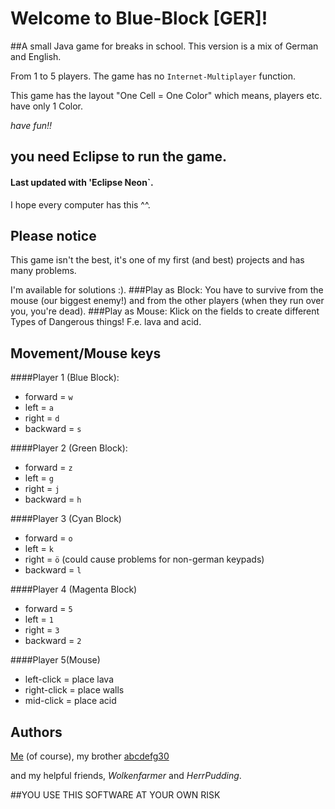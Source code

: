 # Welcome to Blue-Block [GER]!
##A small Java game for breaks in school.
This version is a mix of German and English.

From 1 to 5 players.
The game has no `Internet-Multiplayer` function.

This game has the layout "One Cell = One Color" which means, players etc. have only 1 Color.

_have fun!!_

## you need Eclipse to run the game.
#### Last updated with 'Eclipse Neon`.
I hope every computer has this ^^.

## Please notice
This game isn't the best, it's one of my first (and best) projects and has many problems.

I'm available for solutions :).
###Play as Block:
 You have to survive from the mouse (our biggest enemy!) and from the other players (when they run over you, you're dead).
###Play as Mouse:
 Klick on the fields to create different Types of Dangerous things!
 F.e. lava and acid. 

## Movement/Mouse keys
####Player 1 (Blue Block):
- forward = `w`
- left = `a`
- right = `d`
- backward = `s`

####Player 2 (Green Block):
- forward = `z`
- left = `g`
- right = `j`
- backward = `h`

####Player 3 (Cyan Block)
- forward = `o`
- left = `k`
- right = `ö` (could cause problems for non-german keypads)
- backward = `l`

####Player 4 (Magenta Block)
- forward = `5`
- left = `1`
- right = `3`
- backward = `2`

####Player 5(Mouse)
- left-click = place lava
- right-click = place walls
- mid-click = place acid

## Authors
[Me](https://github.com/abc013) (of course), my brother [abcdefg30](https://github.com/abcdefg30)

and my helpful friends,
_Wolkenfarmer_ and _HerrPudding_.

##YOU USE THIS SOFTWARE AT YOUR OWN RISK

